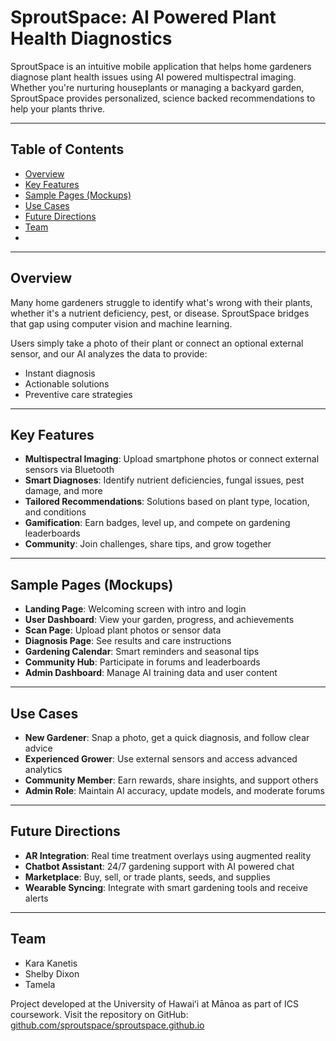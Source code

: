 # SproutSpace: AI Powered Plant Health Diagnostics

SproutSpace is an intuitive mobile application that helps home gardeners diagnose plant health issues using AI powered multispectral imaging. Whether you're nurturing houseplants or managing a backyard garden, SproutSpace provides personalized, science backed recommendations to help your plants thrive.

---

## Table of Contents
- [Overview](#overview)
- [Key Features](#key-features)
- [Sample Pages (Mockups)](#sample-pages-mockups)
- [Use Cases](#use-cases)
- [Future Directions](#future-directions)
- [Team](#team)
- 
---

## Overview

Many home gardeners struggle to identify what's wrong with their plants, whether it's a nutrient deficiency, pest, or disease. SproutSpace bridges that gap using computer vision and machine learning.

Users simply take a photo of their plant or connect an optional external sensor, and our AI analyzes the data to provide:

- Instant diagnosis
-  Actionable solutions
-  Preventive care strategies

---

##  Key Features

- **Multispectral Imaging**: Upload smartphone photos or connect external sensors via Bluetooth
- **Smart Diagnoses**: Identify nutrient deficiencies, fungal issues, pest damage, and more
- **Tailored Recommendations**: Solutions based on plant type, location, and conditions
- **Gamification**: Earn badges, level up, and compete on gardening leaderboards
- **Community**: Join challenges, share tips, and grow together

---

##  Sample Pages (Mockups)

- **Landing Page**: Welcoming screen with intro and login
- **User Dashboard**: View your garden, progress, and achievements
- **Scan Page**: Upload plant photos or sensor data
- **Diagnosis Page**: See results and care instructions
- **Gardening Calendar**: Smart reminders and seasonal tips
- **Community Hub**: Participate in forums and leaderboards
- **Admin Dashboard**: Manage AI training data and user content

---

##  Use Cases

- **New Gardener**: Snap a photo, get a quick diagnosis, and follow clear advice
- **Experienced Grower**: Use external sensors and access advanced analytics
- **Community Member**: Earn rewards, share insights, and support others
- **Admin Role**: Maintain AI accuracy, update models, and moderate forums

---

##  Future Directions

- **AR Integration**: Real time treatment overlays using augmented reality
- **Chatbot Assistant**: 24/7 gardening support with AI powered chat
- **Marketplace**: Buy, sell, or trade plants, seeds, and supplies
- **Wearable Syncing**: Integrate with smart gardening tools and receive alerts

---

##  Team

- Kara Kanetis
- Shelby Dixon  
- Tamela

Project developed at the University of Hawaiʻi at Mānoa as part of ICS coursework.
Visit the repository on GitHub: [github.com/sproutspace/sproutspace.github.io](https://github.com/sproutspace/sproutspace.github.io)

